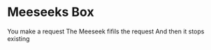 # Meeseeks Box

>>>
You make a request
The Meeseek fifils the request
And then it stops existing
>>>
